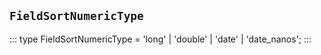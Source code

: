 ## `FieldSortNumericType`
:::
type FieldSortNumericType = 'long' | 'double' | 'date' | 'date_nanos';
:::
